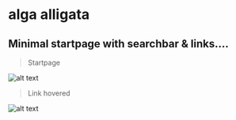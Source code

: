 # alga alligata
## Minimal startpage with searchbar & links....
> Startpage

![alt text](http://i.imgur.com/fH1oKs5.png "Startpage")

> Link hovered

![alt text](http://i.imgur.com/Tu7IPWi.png "Hovered")
